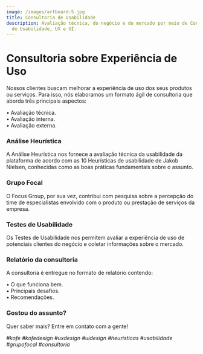 ```yaml
---
image: /images/artboard-5.jpg
title: Consultoria de Usabilidade
description: Avaliação técnica, do negócio e do mercado por meio de Consultoria
  de Usabilidade, UX e UI.
---
```

# Consultoria sobre Experiência de Uso

Nossos clientes buscam melhorar a experiência de uso dos seus produtos ou serviços. Para isso, nós elaboramos um formato ágil de consultoria que aborda três principais aspectos:

• Avaliação técnica.\
• Avaliação interna.\
• Avaliação externa.

### Análise Heurística

A Análise Heurística nos fornece a avaliação técnica da usabilidade da plataforma de acordo com as 10 Heurísticas de usabilidade de Jakob Nielsen, conhecidas como as boas práticas fundamentais sobre o assunto.

### Grupo Focal

O Focus Group, por sua vez, contribui com pesquisa sobre a percepção do time de especialistas envolvido com o produto ou prestação de serviços da empresa.

### Testes de Usabilidade

Os Testes de Usabilidade nos permitem avaliar a experiência de uso de potenciais clientes do negócio e coletar informações sobre o mercado.

### Relatório da consultoria

A consultoria é entregue no formato de relatório contendo:

• O que funciona bem.\
• Principais desafios.\
• Recomendações.

### **Gostou do assunto?**

Quer saber mais? Entre em contato com a gente!

*\#kofe #kofedesign #uxdesign #uidesign #heuristicas #usabilidade #grupofocal #consultoria*